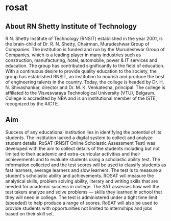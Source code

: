 # rosat

## About RN Shetty Institute of Technology
R.N. Shetty Institute of Technology (RNSIT) established in the year 2001, is the brain-child of Dr. R. N. Shetty, Chairman, Murudeshwar Group of Companies. The institution is funded and run by the Murudeshwar Group of Companies, which is a leading player in many industries such as construction, manufacturing, hotel, automobile, power & IT services and education. The group has contributed significantly to the field of education. With a continuous desire to provide quality education to the society, the group has established RNSIT, an institution to nourish and produce the best of engineering talents in the country. Today, the college is headed by Dr. H. N. Shivashankar, director and Dr. M. K. Venkatesha, principal. The college is affiliated to the Visvesvaraya Technological University (VTU), Belgaum. College is accredited by NBA and is an institutional member of the ISTE, recognized by the AICTE. 

## Aim
Success of any educational institution lies in identifying the potential of its students. The institution lacked a digital system to collect and analyze student details.
RoSAT (RNSIT Online Scholastic Assessment Test) was developed with the aim to collect details of the students including but not limited to their academic and extra-curricular activities and their achievements and to evaluate students using a scholastic ability test. The information collected and the test scores will be used to classify students as fast learners, average learners and slow learners.
The test is to measure a student's scholastic ability and achievements. ROSAT will measure the analytical skills, problem solving ability, literary and writing skills that are needed for academic success in college. The SAT assesses how well the test takers analyze and solve problems — skills they learned in school that they will need in college. The test is administered under a tight time limit (speeded) to help produce a range of scores.
RoSAT will also be used to provide students with opportunities not limited to internships and jobs based on their skill set.

